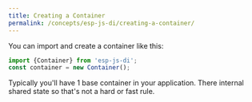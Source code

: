 ```yaml
---
title: Creating a Container
permalink: /concepts/esp-js-di/creating-a-container/
---
```


You can import and create a container like this:

```javascript
import {Container} from 'esp-js-di';
const container = new Container();
```

Typically you'll have 1 base container in your application.
There internal shared state so that's not a hard or fast rule.